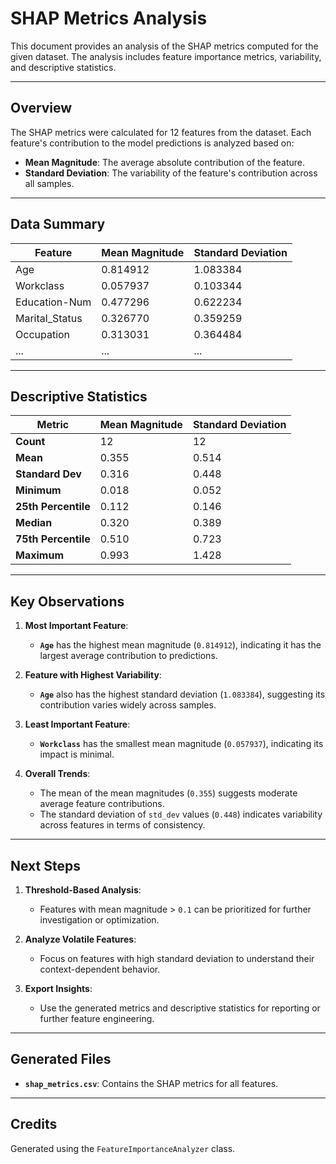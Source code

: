 # SHAP Metrics Analysis

This document provides an analysis of the SHAP metrics computed for the given dataset. The analysis includes feature importance metrics, variability, and descriptive statistics.

---

## **Overview**

The SHAP metrics were calculated for 12 features from the dataset. Each feature's contribution to the model predictions is analyzed based on:
- **Mean Magnitude**: The average absolute contribution of the feature.
- **Standard Deviation**: The variability of the feature's contribution across all samples.

---

## **Data Summary**

| Feature            | Mean Magnitude | Standard Deviation |
|---------------------|----------------|--------------------|
| Age                | 0.814912       | 1.083384          |
| Workclass          | 0.057937       | 0.103344          |
| Education-Num      | 0.477296       | 0.622234          |
| Marital_Status     | 0.326770       | 0.359259          |
| Occupation         | 0.313031       | 0.364484          |
| ...                | ...            | ...               |

---

## **Descriptive Statistics**

| Metric             | Mean Magnitude | Standard Deviation |
|---------------------|----------------|--------------------|
| **Count**          | 12             | 12                 |
| **Mean**           | 0.355          | 0.514              |
| **Standard Dev**   | 0.316          | 0.448              |
| **Minimum**        | 0.018          | 0.052              |
| **25th Percentile**| 0.112          | 0.146              |
| **Median**         | 0.320          | 0.389              |
| **75th Percentile**| 0.510          | 0.723              |
| **Maximum**        | 0.993          | 1.428              |

---

## **Key Observations**

1. **Most Important Feature**:
   - **`Age`** has the highest mean magnitude (`0.814912`), indicating it has the largest average contribution to predictions.

2. **Feature with Highest Variability**:
   - **`Age`** also has the highest standard deviation (`1.083384`), suggesting its contribution varies widely across samples.

3. **Least Important Feature**:
   - **`Workclass`** has the smallest mean magnitude (`0.057937`), indicating its impact is minimal.

4. **Overall Trends**:
   - The mean of the mean magnitudes (`0.355`) suggests moderate average feature contributions.
   - The standard deviation of `std_dev` values (`0.448`) indicates variability across features in terms of consistency.

---

## **Next Steps**

1. **Threshold-Based Analysis**:
   - Features with mean magnitude > `0.1` can be prioritized for further investigation or optimization.

2. **Analyze Volatile Features**:
   - Focus on features with high standard deviation to understand their context-dependent behavior.

3. **Export Insights**:
   - Use the generated metrics and descriptive statistics for reporting or further feature engineering.

---

## **Generated Files**

- **`shap_metrics.csv`**: Contains the SHAP metrics for all features.

---

## **Credits**

Generated using the `FeatureImportanceAnalyzer` class.
